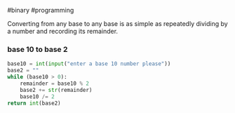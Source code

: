 #binary #programming


Converting from any base to any base is as simple as repeatedly dividing by a number and recording its remainder.

### base 10 to base 2
```python
base10 = int(input("enter a base 10 number please"))
base2 = ""
while (base10 > 0):
	remainder = base10 % 2
	base2 += str(remainder)
	base10 /= 2
return int(base2)
```